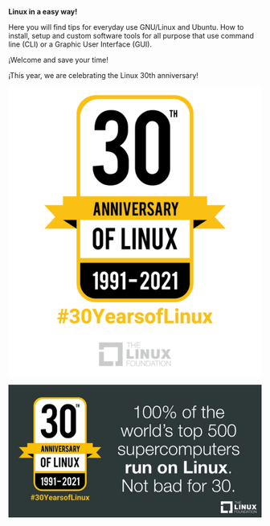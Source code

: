 
**Linux in a easy way!**

Here you will find tips for everyday use GNU/Linux and Ubuntu. 
How to install, setup and custom software tools for all purpose that use  command line (CLI) or a Graphic User Interface (GUI).

¡Welcome and save your time!

¡This year, we are celebrating the Linux 30th anniversary!

![](https://raw.githubusercontent.com/rogelioprieto/linux-tips/master/_posts/linux-30th-images/30yearsoflinux_1000-617x705.png)

![](https://raw.githubusercontent.com/rogelioprieto/linux-tips/master/_posts/linux-30th-images/30yearsoflinux_soc1-705x370-min.jpg)